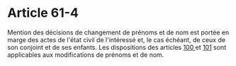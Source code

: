 # Article 61-4

Mention des décisions de changement de prénoms et de nom est portée en marge des actes de l'état civil de l'intéressé et, le cas échéant, de ceux de son conjoint et de ses enfants. Les dispositions des articles <a href='/code-civil/livre-ier-des-personnes/titre-ii-des-actes-de-letat-civil/chapitre-vii-de-la-rectification-des-actes-detat-civil/100.md' title='Code civil - art. 100 (V)'>100 </a>et <a href='/code-civil/livre-ier-des-personnes/titre-ii-des-actes-de-letat-civil/chapitre-vii-de-la-rectification-des-actes-detat-civil/101.md' title='Code civil - art. 101 (V)'>101</a> sont applicables aux modifications de prénoms et de nom.